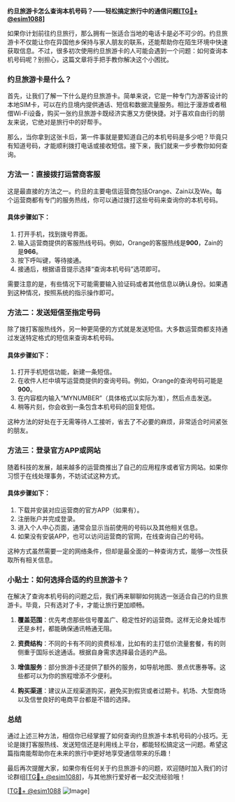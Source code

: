 **约旦旅游卡怎么查询本机号码？——轻松搞定旅行中的通信问题[[TG💪+ @esim1088](https://t.me/s/esim1088)]**

如果你计划前往约旦旅行，那么拥有一张适合当地的电话卡是必不可少的。约旦旅游卡不仅能让你在异国他乡保持与家人朋友的联系，还能帮助你在陌生环境中快速获取信息。不过，很多初次使用约旦旅游卡的人可能会遇到一个问题：如何查询本机号码呢？别担心，这篇文章将手把手教你解决这个小困扰。

### 约旦旅游卡是什么？

首先，让我们了解一下什么是约旦旅游卡。简单来说，它是一种专门为游客设计的本地SIM卡，可以在约旦境内提供通话、短信和数据流量服务。相比于漫游或者租借Wi-Fi设备，购买一张约旦旅游卡既经济实惠又方便快捷。对于喜欢自由行的朋友来说，它绝对是旅行中的好帮手。

那么，当你拿到这张卡后，第一件事就是要知道自己的本机号码是多少吧？毕竟只有知道号码，才能顺利拨打电话或接收短信。接下来，我们就来一步步教你如何查询。

### 方法一：直接拨打运营商客服

这是最直接的方法之一。约旦的主要电信运营商包括Orange、Zain以及We。每个运营商都有专门的服务热线，你可以通过拨打这些号码来查询你的本机号码。

#### 具体步骤如下：
1. 打开手机，找到拨号界面。
2. 输入运营商提供的客服热线号码。例如，Orange的客服热线是**900**，Zain的是**966**。
3. 按下呼叫键，等待接通。
4. 接通后，根据语音提示选择“查询本机号码”选项即可。

需要注意的是，有些情况下可能需要输入验证码或者其他信息以确认身份。如果遇到这种情况，按照系统的指示操作即可。

### 方法二：发送短信至指定号码

除了拨打客服热线外，另一种更简便的方式就是发送短信。大多数运营商都支持通过发送特定格式的短信来查询本机号码。

#### 具体步骤如下：
1. 打开手机短信功能，新建一条短信。
2. 在收件人栏中填写运营商提供的查询号码。例如，Orange的查询号码可能是**900**。
3. 在内容框内输入“MYNUMBER”（具体格式以实际为准），然后点击发送。
4. 稍等片刻，你会收到一条包含本机号码的回复短信。

这种方法的好处在于无需等待人工接听，省去了不必要的麻烦，非常适合时间紧张的朋友。

### 方法三：登录官方APP或网站

随着科技的发展，越来越多的运营商推出了自己的应用程序或者官方网站。如果你习惯于在线处理事务，不妨试试这种方式。

#### 具体步骤如下：
1. 下载并安装对应运营商的官方APP（如果有）。
2. 注册账户并完成登录。
3. 进入个人中心页面，通常会显示当前使用的号码以及其他相关信息。
4. 如果没有安装APP，也可以访问运营商的官网，在线查询自己的号码。

这种方式虽然需要一定的网络条件，但却是最全面的一种查询方式，能够一次性获取所有相关信息。

### 小贴士：如何选择合适的约旦旅游卡？

在解决了查询本机号码的问题之后，我们再来聊聊如何挑选一张适合自己的约旦旅游卡。毕竟，只有选对了卡，才能让旅行更加顺畅。

1. **覆盖范围**：优先考虑那些信号覆盖广、稳定性好的运营商。这样无论身处城市还是乡村，都能确保通讯畅通无阻。
   
2. **资费结构**：不同的卡有不同的资费标准，比如有的主打低价流量套餐，有的则侧重于国际长途通话。根据自身需求选择最合适的产品。

3. **增值服务**：部分旅游卡还提供了额外的服务，如导航地图、景点优惠券等。这些都可以为你的旅程增添不少便利。

4. **购买渠道**：建议从正规渠道购买，避免买到假货或者过期卡。机场、大型商场以及信誉良好的电商平台都是不错的选择。

### 总结

通过上述三种方法，相信你已经掌握了如何查询约旦旅游卡本机号码的小技巧。无论是拨打客服热线、发送短信还是利用线上平台，都能轻松搞定这一问题。希望这篇指南能帮助你在未来的旅行中更好地享受通信带来的乐趣！

最后再次提醒大家，如果你有任何关于约旦旅游卡的问题，欢迎随时加入我们的讨论群组[[TG💪+ @esim1088](https://t.me/s/esim1088)]，与其他旅行爱好者一起交流经验哦！

[[TG💪+ @esim1088](https://t.me/s/esim1088) ![Image](https://i.postimg.cc/4NQfJmqS/Snipaste-2025-05-13-00-14-12.png)]